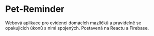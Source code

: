 # Pet-Reminder
Webová  aplikace pro evidenci domácích mazlíčků a pravidelně se opakujících úkonů s nimi spojených. Postavená na Reactu a Firebase.
